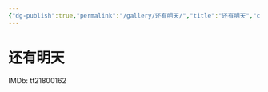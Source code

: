 ```yaml
---
{"dg-publish":true,"permalink":"/gallery/还有明天/","title":"还有明天","created":"2025-06-16T14:31:18.683+08:00"}
---
```



# 还有明天

IMDb: tt21800162
